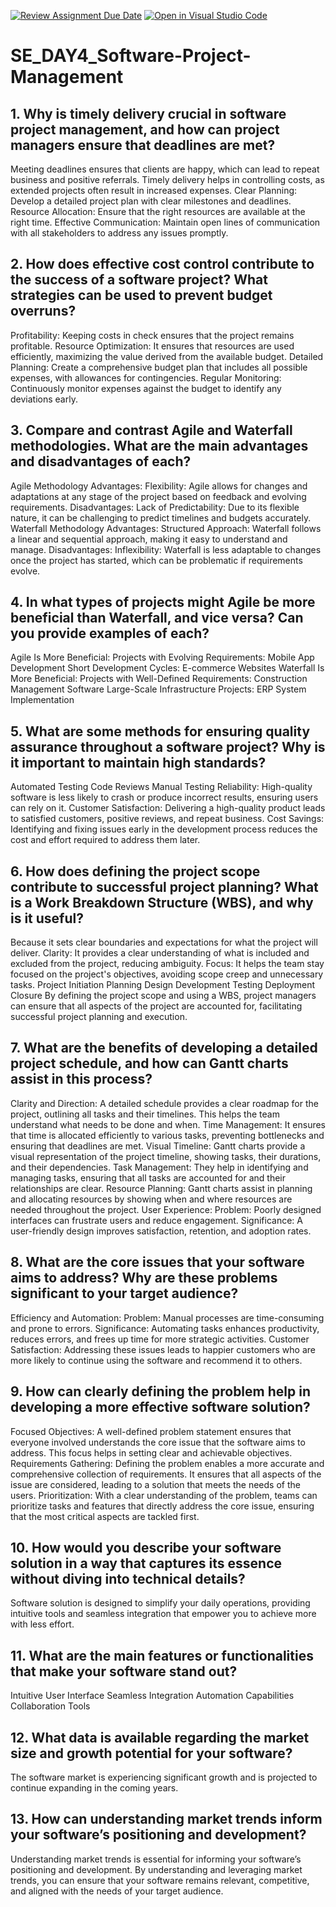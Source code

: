 [![Review Assignment Due Date](https://classroom.github.com/assets/deadline-readme-button-22041afd0340ce965d47ae6ef1cefeee28c7c493a6346c4f15d667ab976d596c.svg)](https://classroom.github.com/a/9pw6JKcu)
[![Open in Visual Studio Code](https://classroom.github.com/assets/open-in-vscode-2e0aaae1b6195c2367325f4f02e2d04e9abb55f0b24a779b69b11b9e10269abc.svg)](https://classroom.github.com/online_ide?assignment_repo_id=18441167&assignment_repo_type=AssignmentRepo)
# SE_DAY4_Software-Project-Management
## 1. Why is timely delivery crucial in software project management, and how can project managers ensure that deadlines are met?
Meeting deadlines ensures that clients are happy, which can lead to repeat business and positive referrals.
Timely delivery helps in controlling costs, as extended projects often result in increased expenses.
Clear Planning: Develop a detailed project plan with clear milestones and deadlines.
Resource Allocation: Ensure that the right resources are available at the right time.
Effective Communication: Maintain open lines of communication with all stakeholders to address any issues promptly.

## 2. How does effective cost control contribute to the success of a software project? What strategies can be used to prevent budget overruns?
Profitability: Keeping costs in check ensures that the project remains profitable.
Resource Optimization: It ensures that resources are used efficiently, maximizing the value derived from the available budget.
Detailed Planning: Create a comprehensive budget plan that includes all possible expenses, with allowances for contingencies.
Regular Monitoring: Continuously monitor expenses against the budget to identify any deviations early.

## 3. Compare and contrast Agile and Waterfall methodologies. What are the main advantages and disadvantages of each?
Agile Methodology
Advantages:
Flexibility: Agile allows for changes and adaptations at any stage of the project based on feedback and evolving requirements.
Disadvantages:
Lack of Predictability: Due to its flexible nature, it can be challenging to predict timelines and budgets accurately.
Waterfall Methodology
Advantages:
Structured Approach: Waterfall follows a linear and sequential approach, making it easy to understand and manage.
Disadvantages:
Inflexibility: Waterfall is less adaptable to changes once the project has started, which can be problematic if requirements evolve.

## 4. In what types of projects might Agile be more beneficial than Waterfall, and vice versa? Can you provide examples of each?
Agile Is More Beneficial:
Projects with Evolving Requirements:
Mobile App Development
Short Development Cycles:
E-commerce Websites
Waterfall Is More Beneficial:
Projects with Well-Defined Requirements:
Construction Management Software
Large-Scale Infrastructure Projects:
ERP System Implementation

## 5. What are some methods for ensuring quality assurance throughout a software project? Why is it important to maintain high standards?
Automated Testing
Code Reviews
Manual Testing
Reliability: High-quality software is less likely to crash or produce incorrect results, ensuring users can rely on it.
Customer Satisfaction: Delivering a high-quality product leads to satisfied customers, positive reviews, and repeat business.
Cost Savings: Identifying and fixing issues early in the development process reduces the cost and effort required to address them later.

## 6. How does defining the project scope contribute to successful project planning? What is a Work Breakdown Structure (WBS), and why is it useful?
Because it sets clear boundaries and expectations for what the project will deliver.
Clarity: It provides a clear understanding of what is included and excluded from the project, reducing ambiguity.
Focus: It helps the team stay focused on the project's objectives, avoiding scope creep and unnecessary tasks.
Project Initiation
Planning
Design
Development
Testing
Deployment
Closure
By defining the project scope and using a WBS, project managers can ensure that all aspects of the project are accounted for, facilitating successful project planning and execution.

## 7. What are the benefits of developing a detailed project schedule, and how can Gantt charts assist in this process?
Clarity and Direction: A detailed schedule provides a clear roadmap for the project, outlining all tasks and their timelines. This helps the team understand what needs to be done and when.
Time Management: It ensures that time is allocated efficiently to various tasks, preventing bottlenecks and ensuring that deadlines are met.
Visual Timeline: Gantt charts provide a visual representation of the project timeline, showing tasks, their durations, and their dependencies.
Task Management: They help in identifying and managing tasks, ensuring that all tasks are accounted for and their relationships are clear.
Resource Planning: Gantt charts assist in planning and allocating resources by showing when and where resources are needed throughout the project.
User Experience:
Problem: Poorly designed interfaces can frustrate users and reduce engagement.
Significance: A user-friendly design improves satisfaction, retention, and adoption rates.

## 8. What are the core issues that your software aims to address? Why are these problems significant to your target audience?
Efficiency and Automation:
Problem: Manual processes are time-consuming and prone to errors.
Significance: Automating tasks enhances productivity, reduces errors, and frees up time for more strategic activities.
Customer Satisfaction: Addressing these issues leads to happier customers who are more likely to continue using the software and recommend it to others.

## 9. How can clearly defining the problem help in developing a more effective software solution?
Focused Objectives:
A well-defined problem statement ensures that everyone involved understands the core issue that the software aims to address. This focus helps in setting clear and achievable objectives.
Requirements Gathering:
Defining the problem enables a more accurate and comprehensive collection of requirements. It ensures that all aspects of the issue are considered, leading to a solution that meets the needs of the users.
Prioritization:
With a clear understanding of the problem, teams can prioritize tasks and features that directly address the core issue, ensuring that the most critical aspects are tackled first.

## 10. How would you describe your software solution in a way that captures its essence without diving into technical details?
Software solution is designed to simplify your daily operations, providing intuitive tools and seamless integration that empower you to achieve more with less effort.
## 11. What are the main features or functionalities that make your software stand out?
Intuitive User Interface
Seamless Integration
Automation Capabilities
Collaboration Tools

## 12. What data is available regarding the market size and growth potential for your software?
The software market is experiencing significant growth and is projected to continue expanding in the coming years.

## 13. How can understanding market trends inform your software’s positioning and development?
Understanding market trends is essential for informing your software’s positioning and development.
By understanding and leveraging market trends, you can ensure that your software remains relevant, competitive, and aligned with the needs of your target audience.
